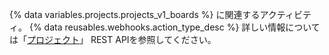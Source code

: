 {% data variables.projects.projects_v1_boards %} に関連するアクティビティ。 {% data reusables.webhooks.action_type_desc %} 詳しい情報については「[プロジェクト](/rest/reference/projects)」 REST APIを参照してください。
